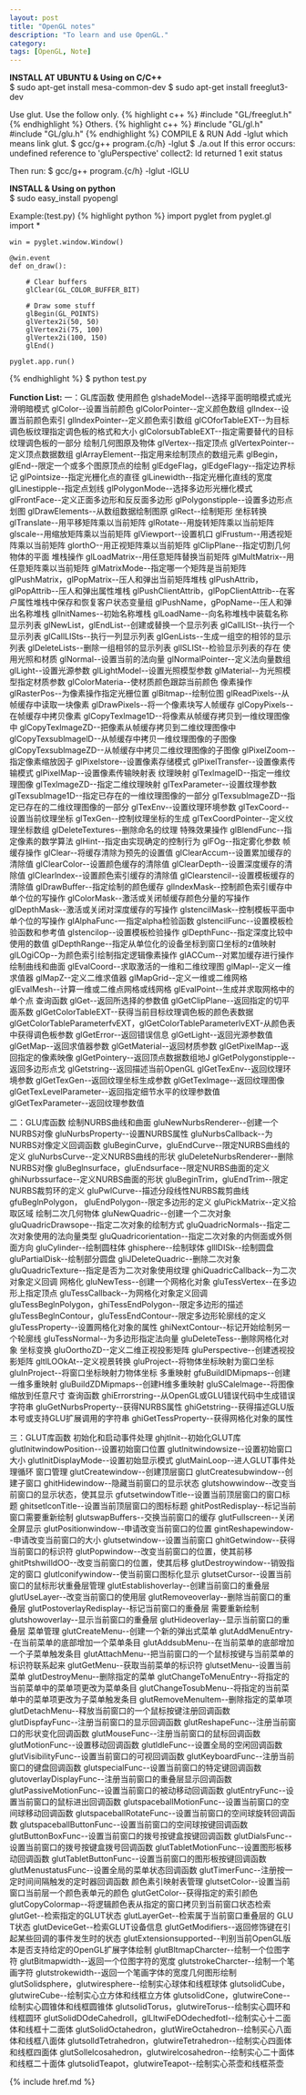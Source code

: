 ```yaml
---
layout: post
title: "OpenGL notes"
description: "To learn and use OpenGL."
category: 
tags: [OpenGL, Note]
---
```


__INSTALL AT UBUNTU &amp; Using on C/C++__  
	$ sudo apt-get install mesa-common-dev
	$ sudo apt-get install freeglut3-dev

Use glut. Use the follow only.
{% highlight c++ %}
#include "GL/freeglut.h"
{% endhighlight %}
Others.
{% highlight c++ %}
#include "GL/gl.h"
#include "GL/glu.h"
{% endhighlight %}
COMPILE &amp; RUN
Add -lglut which means link glut.
	$ gcc/g++ program.\{c/h\} -lglut
    $ ./a.out
If this error occurs:
    undefined reference to 'gluPerspective'
    collect2: ld returned 1 exit status

Then run:
    $ gcc/g++ program.\{c/h\} -lglut -lGLU

__INSTALL &amp; Using on python__  
    $ sudo easy_install pyopengl

Example:(test.py)
{% highlight python %}
    import pyglet
    from pyglet.gl import *

    win = pyglet.window.Window()
         
    @win.event
    def on_draw():
             
        # Clear buffers
        glClear(GL_COLOR_BUFFER_BIT)
        
        # Draw some stuff
        glBegin(GL_POINTS)
        glVertex2i(50, 50)
        glVertex2i(75, 100)
        glVertex2i(100, 150)
        glEnd()
         
    pyglet.app.run()
{% endhighlight %}
    $ python test.py

__Function List:__
一：GL库函数
使用颜色
glshadeModel--选择平面明暗模式或光滑明暗模式
glColor--设置当前颜色
glColorPointer--定义颜色数组
gllndex--设置当前颜色索引
gllndexPointer--定义颜色索引数组
glCOforTableEXT--为目标调色板纹理指定调色板的格式和大小
glColorsubTableEXT--指定需要替代的目标纹理调色板的一部分
绘制几何图原及物体
glVertex--指定顶点
glVertexPointer--定义顶点数据数组
glArrayElement--指定用来绘制顶点的数组元素
glBegin，glEnd--限定一个或多个图原顶点的绘制
glEdgeFlag，glEdgeFlagy--指定边界标记
glPointsize--指定光栅化点的直径
glLinewidth--指定光栅化直线的宽度
glLinestipple--指定点划线
glPolygonMode--选择多边形光栅化模式
glFrontFace--定义正面多边形和反反面多边形
glPolygonstipple--设置多边形点划图
glDrawElements--从数组数据绘制图原
glRect--绘制矩形
坐标转换
glTranslate--用平移矩阵乘以当前矩阵
glRotate--用旋转矩阵乘以当前矩阵
glscale--用缩放矩阵乘以当前矩阵
glViewport--设置机口
glFrustum--用透视矩阵乘以当前矩阵
glorthO--用正视矩阵乘以当前矩阵
glClipPlane--指定切割几何物体的平面
堆栈操作
glLoadMatrix--用任意矩阵替换当前矩阵
glMultMatrix--用任意矩阵乘以当前矩阵
glMatrixMode--指定哪一个矩阵是当前矩阵
glPushMatrix，glPopMatrix--压人和弹出当前矩阵堆栈
glPushAttrib，glPopAttrib--压人和弹出属性堆栈
glPushClientAttrib，glPopClientAttrib--在客户属性堆栈中保存和恢复客户状态变量组
glPushName，gPopName--压人和弹出名称堆栈
gllnitNames--初始名称堆栈
glLoadName--向名称堆栈中装载名称
显示列表
glNewList，glEndList--创建或替换一个显示列表
glCallLISt--执行一个显示列表
glCallLISts--执行一列显示列表
glGenLists--生成一组空的相邻的显示列表
glDeleteLists--删除一组相邻的显示列表
gllSLISt--检验显示列表的存在
使用光照和材质
glNormal--设置当前的法向量
glNormalPointer--定义法向量数组
glLight--设置光源参数
glLightModel--设置光照模型参数
glMaterial--为光照模型指定材质参数
glColorMateria--使材质颜色跟踪当前颜色
像素操作
glRasterPos--为像素操作指定光栅位置
glBitmap--绘制位图
glReadPixels--从帧缓存中读取一块像素
glDrawPixels--将一个像素块写人帧缓存
glCopyPixels--在帧缓存中拷贝像素
glCopyTexlmage1D--将像素从帧缓存拷贝到一维纹理图像中
glCopyTexlmageZD--把像素从帧缓存拷贝到二维纹理图像中
glCopyTexsublmagelD--从帧缓存中拷贝一维纹理图像的子图像
glCopyTexsublmageZD--从帧缓存中拷贝二维纹理图像的子图像
glPixelZoom--指定像素缩放因子
glPixelstore--设置像素存储模式
glPixelTransfer--设置像素传输模式
glPixelMap--设置像素传输映射表
纹理映射
glTexlmagelD--指定一维纹理图像
glTexlmageZD--指定二维纹理映射
glTexParameter--设置纹理参数
glTexsublmage1D--指定已存在的一维纹理图像的一部分
glTexsublmageZD--指定已存在的二维纹理图像的一部分
glTexEnv--设置纹理环境参数
glTexCoord--设置当前纹理坐标
glTexGen--控制纹理坐标的生成
glTexCoordPointer--定义纹理坐标数组
glDeleteTextures--删除命名的纹理
特殊效果操作
glBlendFunc--指定像素的数学算法
glHint--指定由实现确定的控制行为
glFOg--指定雾化参数
帧缓存操作
glClear--将缓存清除为预先的设置值
glClearAccum--设置累加缓存的清除值
glClearColor--设置颜色缓存的清除值
glClearDepth--设置深度缓存的清除值
glClearlndex--设置颜色索引缓存的清除值
glClearstencil--设置模板缓存的清除值
glDrawBuffer--指定绘制的颜色缓存
gllndexMask--控制颜色索引缓存中单个位的写操作
glColorMask--激活或关闭帧缓存颜色分量的写操作
glDepthMask--激活或关闭对深度缓存的写操作
glstencilMask--控制模板平面中单个位的写操作
glAlphaFunc-一指定alpha检验函数
glstencilFunc--设置模板检验函数和参考值
glstencilop--设置模板检验操作
glDepthFunc--指定深度比较中使用的数值
glDepthRange--指定从单位化的设备坐标到窗口坐标的z值映射
glLOgiCOp--为颜色索引绘制指定逻辑像素操作
glACCum--对累加缓存进行操作
绘制曲线和曲面
glEvalCoord--求取激活的一维和二维纹理图
glMapl--定义一维求值器
glMapZ--定义二维求值器
glMapGrid--定义一维或二维网格
glEvalMesh--计算一维或二维点网格或线网格
glEvalPoint--生成并求取网格中的单个点
查询函数
glGet--返回所选择的参数值
glGetClipPlane--返回指定的切平面系数
glGetColorTableEXT--获得当前目标纹理调色板的颜色表数据
glGetColorTableParameterfvEXT，glGetColorTableParameterlvEXT-从颜色表中获得调色板参数
glGetError--返回错误信息
glGetLight--返回光源参数值
glGetMap--返回求值器参数
glGetMaterial--返回材质参数
glGetPixelMap--返回指定的像素映像
glGetPointery--返回顶点数据数组地J
glGetPolygonstipple--返回多边形点戈
glGetstring--返回描述当前OpenGL
glGetTexEnv--返回纹理环境参数
glGetTexGen--返回纹理坐标生成参数
glGetTexlmage--返回纹理图像
glGetTexLevelParameter--返回指定细节水平的纹理参数值
glGetTexParameter--返回纹理参数值

二：GLU库函数
绘制NURBS曲线和曲面
gluNewNurbsRenderer--创建一个NURBS对像
gluNurbsProperty--设置NURBS属性
gluNurbsCallback--为NURBS对像定义回调函数
gluBeginCurve，gluEndCurve--限定NURBS曲线的定义
gluNurbsCurve--定义NURBS曲线的形状
gluDeleteNurbsRenderer--删除NURBS对像
gluBeglnsurface，gluEndsurface--限定NURBS曲面的定义
ghiNurbssurface--定义NURBS曲面的形状
gluBeginTrim，gluEndTrim--限定NURBS裁剪环的定义
gluPwlCurve--描述分段线性NURBS裁剪曲线
gfuBeglnPolygon， gluEndPolygon--限定多边形的定义
gluPickMatrix--定义拾取区域
绘制二次几何物体
gluNewQuadric--创建一个二次对象
gluQuadricDrawsope--指定二次对象的绘制方式
gluQuadricNormals--指定二次对象使用的法向量类型
gluQuadricorientation--指定二次对象的内侧面或外侧面方向
gluCylinder--绘制圆柱体
ghisphere--绘制球体
glllDISk--绘制圆盘
gluPartialDisk--绘制部分圆盘
gliJDeleteQuadric--删除二次对象
gluQuadricTexture--指定是否为二次对象使用纹理
ghiQuadricCallback--为二次对象定义回调
网格化
gluNewTess--创建一个网格化对象
gluTessVertex--在多边形上指定顶点
gluTessCallback--为网格化对象定义回调
gluTessBeglnPolygon，ghiTessEndPolygon--限定多边形的描述
gluTessBeglnContour，gluTessEndContour--限定多边形轮廓线的定义
gluTessProperty--设置网格化对象的属性
ghiNextContour--标记开始绘制另一个轮廓线
gluTessNormal--为多边形指定法向量
gluDeleteTess--删除网格化对象
坐标变换
gluOorthoZD--定义二维正视投影矩阵
gluPerspective--创建透视投影矩阵
gltlLOOkAt--定义视景转换
gluProject--将物体坐标映射为窗口坐标
gluInProject--将窗口坐标映射力物体坐标
多重映射
gfuBuildlDMipmaps--创建一维多重映射
gluBuildZDMipmaps--创建H维多重映射
gluSCalelmage--将图像缩放到任意尺寸
查询函数
ghiErrorstring--从OpenGL或GLU错误代码中生成错误字符串
gluGetNurbsProperty--获得NURBS属性
ghiGetstring--获得描述GLU版本号或支持GLU扩展调用的字符串
ghiGetTessProperty--获得网格化对象的属性

三：GLUT库函数
初始化和启动事件处理
ghjtlnit--初始化GLUT库
glutlnitwindowPosition--设置初始窗口位置
glutlnitwindowsize--设置初始窗口大小
glutlnitDisplayMode--设置初始显示模式
glutMainLoop--进人GLUT事件处理循环
窗口管理
glutCreatewindow--创建顶层窗口
glutCreatesubwindow--创建子窗口
ghitHidewindow--隐藏当前窗口的显示状态
glutshowwindow--改变当前窗口的显示状态，使其显示
gfutsetwindowTitle--设置当前顶层窗口的窗口标题
ghitsetlconTitle--设置当前顶层窗口的图标标题
ghitPostRedisplay--标记当前窗口需要重新绘制
glutswapBuffers--交换当前窗口的缓存
glutFullscreen--关闭全屏显示
glutPositionwindow--申请改变当前窗口的位置
gintReshapewindow--申请改变当前窗口的大小
glutsetwindow--设置当前窗口
ghitGetwindow--获得当前窗口的标识符
glutPopwindow--改变当前窗口的位置，使其前移
ghitPtshwilldOO--改变当前窗口的位置，使其后移
glutDestroywindow--销毁指定的窗口
glutlconifywindow--使当前窗口图标化显示
glutsetCursor--设置当前窗口的鼠标形状重叠层管理
glutEstablishoverlay--创建当前窗口的重叠层
glutUseLayer--改变当前窗口的使用层
glutRemoveoverlay--删除当前窗口的重叠层
glutPostoverlayRedisplay--标记当前窗口的重叠层
需要重新绘制
glutshowoverlay--显示当前窗口的重叠层
glutHideoverlay--显示当前窗口的重叠层
菜单管理
glutCreateMenu--创建一个新的弹出式菜单
glutAddMenuEntry--在当前菜单的底部增加一个菜单条目
glutAddsubMenu--在当前菜单的底部增加一个子菜单触发条目
glutAttachMenu--把当前窗口的一个鼠标按键与当前菜单的标识符联系起来
glutGetMenu--获取当前菜单的标识符
glutsetMenu--设置当前菜单
glutDestroyMenu--删除指定的菜单
glutChangeToMenuEntry--将指定的当前菜单中的菜单项更改为菜单条目
glutChangeTosubMenu--将指定的当前菜单中的菜单项更改为子菜单触发条目
glutRemoveMenultem--删除指定的菜单项
glutDetachMenu--释放当前窗口的一个鼠标按键注册回调函数
glutDispfayFunc--注册当前窗口的显示回调函数
glutReshapeFunc--注册当前窗口的形状变化回调函数
glutMouseFunc--注册当前窗口的鼠标回调函数
glutMotionFunc--设置移动回调函数
glutldleFunc--设置全局的空闲回调函数
glutVisibilityFunc--设置当前窗口的可视回调函数
glutKeyboardFunc--注册当前窗口的键盘回调函数
glutspecialFunc--设置当前窗口的特定键回调函数
glutoverlayDisplayFunc--注册当前窗口的重叠层显示回调函数
glutPassiveMotionFunc--设置当前窗口的被动移动回调函数
glutEntryFunc--设置当前窗口的鼠标进出回调函数
glutspaceballMotionFunc--设置当前窗口的空间球移动回调函数
glutspaceballRotateFunc--设置当前窗口的空间球旋转回调函数
glutspaceballButtonFunc--设置当前窗口的空间球按键回调函数
glutButtonBoxFunc--设置当前窗口的拨号按键盒按键回调函数
glutDialsFunc--设置当前窗口的拨号按键盒拨号回调函数
glutTabletMotionFunc--设置图形板移动回调函数
glutTabletButtonFunc--设置当前窗口的图形板按键回调函数
glutMenustatusFunc--设置全局的菜单状态回调函数
glutTimerFunc--注册按一定时间间隔触发的定时器回调函数
颜色素引映射表管理
glutsetColor--设置当前窗口当前层一个颜色表单元的颜色
glutGetColor--获得指定的索引颜色
glutCopyColormap--将逻辑颜色表从指定的窗口拷贝到当前窗口状态检索
glutGet--检索指定的GLUT状态
glutLayerGet--检索属于当前窗口重叠层的 GLU T状态
glutDeviceGet--检索GLUT设备信息
glutGetModifiers--返回修饰键在引起某些回调的事件发生时的状态
glutExtensionsupported--判别当前OpenGL版本是否支持给定的OpenGL扩展字体绘制
glutBltmapCharcter--绘制一个位图字符
glutBitmapwidth--返回一个位图字符的宽度
glutstrokeCharcter--绘制一个笔画字符
glutstrokewidth--返回一个笔画字体的宽度几何图形绘制
glutSolidsphere，glutwiresphere--绘制实心球体和线框球体
glutsolidCube，glutwireCube--绘制实心立方体和线框立方体
glutsolidCone，glutwireCone--绘制实心圆锥体和线框圆锥体
glutsolidTorus，glutwireTorus--绘制实心圆环和线框圆环
glutSolidDOdeCahedroll，glLltwiFeDOdechedfotl--绘制实心十二面体和线框十二面体
glutSolidOctahedron，glutWireOctahedron--绘制买心八面体和线框八面体
glutsolldTetrahedron，glutwireTetrahedron--绘制实心四面体和线框四面体
glutSollelcosahedron，glutwirelcosahedron--绘制实心二十面体和线框二十面体
glutsolidTeapot，glutwireTeapot--绘制实心茶壶和线框茶壶

{% include href.md %}
